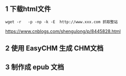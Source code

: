 ## 1 下载html文件

```
wget -r   -p -np -k -E  http://www.xxx.com 抓取整站
```

https://www.cnblogs.com/shengulong/p/8445828.html

## 2 使用 EasyCHM 生成 CHM文档

## 3 制作成 epub 文档

